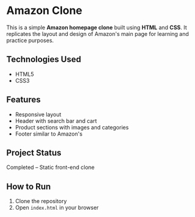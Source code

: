 # Amazon Clone

This is a simple **Amazon homepage clone** built using **HTML** and **CSS**. It replicates the layout and design of Amazon's main page for learning and practice purposes.

## Technologies Used
- HTML5  
- CSS3

## Features
- Responsive layout
- Header with search bar and cart
- Product sections with images and categories
- Footer similar to Amazon's

## Project Status
Completed – Static front-end clone

## How to Run
1. Clone the repository  
2. Open `index.html` in your browser
